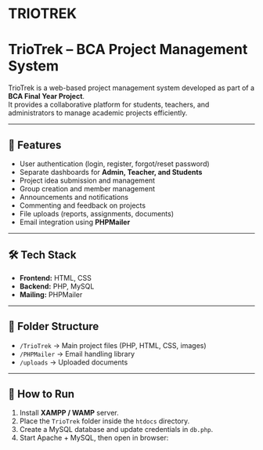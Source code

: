 # TRIOTREK
# TrioTrek – BCA Project Management System

TrioTrek is a web-based project management system developed as part of a **BCA Final Year Project**.  
It provides a collaborative platform for students, teachers, and administrators to manage academic projects efficiently.  

---

## 🔑 Features
- User authentication (login, register, forgot/reset password)  
- Separate dashboards for **Admin, Teacher, and Students**  
- Project idea submission and management  
- Group creation and member management  
- Announcements and notifications  
- Commenting and feedback on projects  
- File uploads (reports, assignments, documents)  
- Email integration using **PHPMailer**  

---

## 🛠️ Tech Stack
- **Frontend:** HTML, CSS  
- **Backend:** PHP, MySQL  
- **Mailing:** PHPMailer  

---

## 📂 Folder Structure
- `/TrioTrek` → Main project files (PHP, HTML, CSS, images)  
- `/PHPMailer` → Email handling library  
- `/uploads` → Uploaded documents  

---

## 🚀 How to Run
1. Install **XAMPP / WAMP** server.  
2. Place the `TrioTrek` folder inside the `htdocs` directory.  
3. Create a MySQL database and update credentials in `db.php`.  
4. Start Apache + MySQL, then open in browser:  
